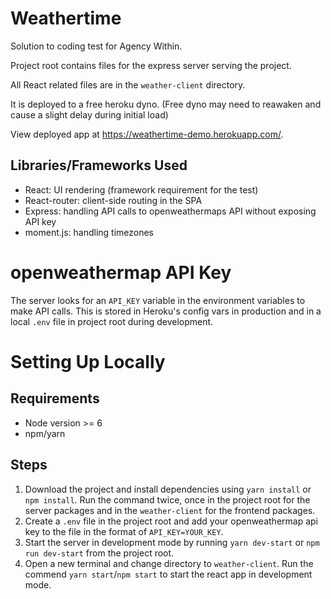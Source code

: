 # Weathertime

Solution to coding test for Agency Within.

Project root contains files for the express server serving the project.

All React related files are in the `weather-client` directory.

It is deployed to a free heroku dyno. (Free dyno may need to reawaken and cause a slight delay during initial load)

View deployed app at https://weathertime-demo.herokuapp.com/.

## Libraries/Frameworks Used

- React: UI rendering (framework requirement for the test)
- React-router: client-side routing in the SPA
- Express: handling API calls to openweathermaps API without exposing API key
- moment.js: handling timezones

# openweathermap API Key

The server looks for an `API_KEY` variable in the environment variables to make API calls. This is stored in Heroku's config vars in production and in a local `.env` file in project root during development.

# Setting Up Locally

## Requirements
- Node version >= 6
- npm/yarn


## Steps
1. Download the project and install dependencies using `yarn install` or `npm install`. Run the command twice, once in the project root for the server packages and in the `weather-client` for the frontend packages.
2. Create a `.env` file in the project root and add your openweathermap api key to the file in the format of `API_KEY=YOUR_KEY`.
3. Start the server in development mode by running `yarn dev-start` or `npm run dev-start` from the project root.
4. Open a new terminal and change directory to `weather-client`. Run the commend `yarn start`/`npm start` to start the react app in development mode.
